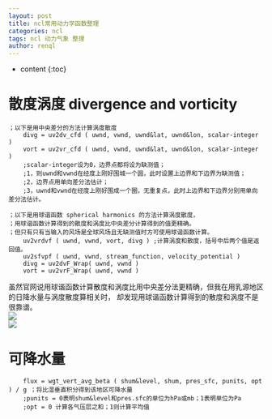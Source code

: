 ```yaml
---
layout: post
title: ncl常用动力学函数整理
categories: ncl
tags: ncl 动力气象 整理
author: renql
---
```


* content
{:toc}

# 散度涡度 divergence and vorticity #
```
；以下是用中央差分的方法计算涡度散度
	divg = uv2dv_cfd ( uwnd, vwnd, uwnd&lat, uwnd&lon, scalar-integer )
	vort = uv2vr_cfd ( uwnd, vwnd, uwnd&lat, uwnd&lon, scalar-integer )
	;scalar-integer设为0，边界点都将设为缺测值；
	;1，则uwnd和vwnd在经度上刚好围城一个圆，此时设置上边界和下边界为缺测值；
	;2，边界点用单向差分法估计；
	;3，uwnd和vwnd在经度上刚好围成一个圈，无重复点，此时上边界和下边界分别用单向差分法估计。
	
；以下是用球谐函数 spherical harmonics 的方法计算涡度散度，  
；用球谐函数计算得到的散度和涡度比中央差分计算得到的值更精确。  
；但只有只有当输入的风场是全球风场且无缺测值时方可使用球谐函数计算。  
	uv2vrdvf ( uwnd, vwnd, vort, divg ) ;计算涡度和散度，括号中后两个值是返回值。  
	uv2sfvpf ( uwnd, vwnd, stream_function, velocity_potential )   
	divg = uv2dvF_Wrap( uwnd, vwnd )
	vort = uv2vrF_Wrap( uwnd, vwnd )
``` 




虽然官网说用球谐函数计算散度和涡度比用中央差分法更精确，但我在用乳源地区的日降水量与涡度散度算相关时，
却发现用球谐函数计算得到的散度和涡度不是很靠谱。  
![](http://wx3.sinaimg.cn/mw690/006APL3qgy1fosp01jvhkj31j60t14qp.jpg)  
![](http://wx3.sinaimg.cn/mw690/006APL3qgy1fosp033kxoj31j60ub4qp.jpg)  

# 可降水量 #
```
	flux = wgt_vert_avg_beta ( shum&level, shum, pres_sfc, punits, opt ) / g ；将比湿垂直积分得到该地区可降水量
	;punits = 0表明shum&level和pres.sfc的单位为hPa或mb；1表明单位为Pa
	;opt = 0 计算各气压层之和；1则计算平均值
```
